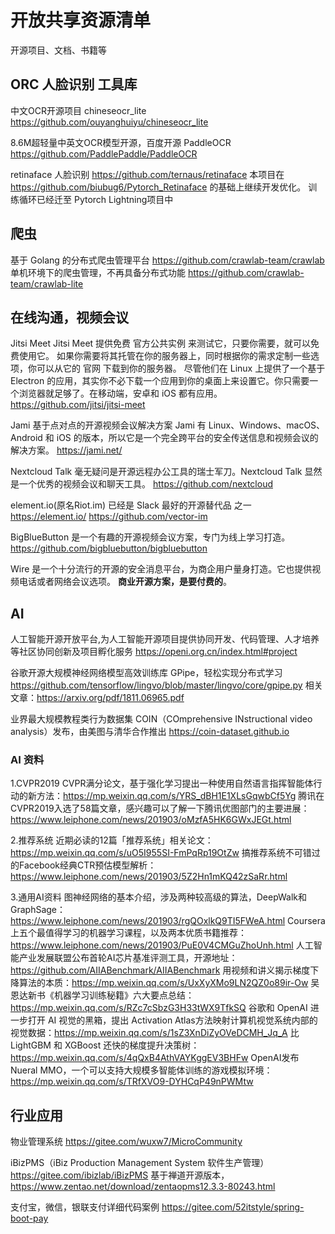 # 开放共享资源清单
开源项目、文档、书籍等


## ORC 人脸识别 工具库
中文OCR开源项目 chineseocr_lite
https://github.com/ouyanghuiyu/chineseocr_lite

8.6M超轻量中英文OCR模型开源，百度开源 PaddleOCR
https://github.com/PaddlePaddle/PaddleOCR

retinaface 人脸识别
https://github.com/ternaus/retinaface
本项目在 https://github.com/biubug6/Pytorch_Retinaface 的基础上继续开发优化。
训练循环已经迁至 Pytorch Lightning项目中



## 爬虫
基于 Golang 的分布式爬虫管理平台
https://github.com/crawlab-team/crawlab
单机环境下的爬虫管理，不再具备分布式功能
https://github.com/crawlab-team/crawlab-lite


## 在线沟通，视频会议
Jitsi Meet 
Jitsi Meet 提供免费 官方公共实例 来测试它，只要你需要，就可以免费使用它。
如果你需要将其托管在你的服务器上，同时根据你的需求定制一些选项，你可以从它的 官网 下载到你的服务器。
尽管他们在 Linux 上提供了一个基于 Electron 的应用，其实你不必下载一个应用到你的桌面上来设置它。你只需要一个浏览器就足够了。在移动端，安卓和 iOS 都有应用。
https://github.com/jitsi/jitsi-meet

Jami 
基于点对点的开源视频会议解决方案
Jami 有 Linux、Windows、macOS、Android 和 iOS 的版本，所以它是一个完全跨平台的安全传送信息和视频会议的解决方案。
https://jami.net/

Nextcloud Talk
毫无疑问是开源远程办公工具的瑞士军刀。Nextcloud Talk 显然是一个优秀的视频会议和聊天工具。
https://github.com/nextcloud


element.io(原名Riot.im) 已经是 Slack 最好的开源替代品 之一
https://element.io/
https://github.com/vector-im


BigBlueButton 是一个有趣的开源视频会议方案，专门为线上学习打造。
https://github.com/bigbluebutton/bigbluebutton


Wire 是一个十分流行的开源的安全消息平台，为商企用户量身打造。它也提供视频电话或者网络会议选项。
**商业开源方案，是要付费的**。



## AI
人工智能开源开放平台,为人工智能开源项目提供协同开发、代码管理、人才培养等社区协同创新及项目孵化服务
https://openi.org.cn/index.html#project

谷歌开源大规模神经网络模型高效训练库 GPipe，轻松实现分布式学习
https://github.com/tensorflow/lingvo/blob/master/lingvo/core/gpipe.py
相关文章：https://arxiv.org/pdf/1811.06965.pdf

业界最大规模教程类行为数据集 COIN（COmprehensive INstructional video analysis）发布，由美图与清华合作推出
https://coin-dataset.github.io

### AI 资料
1.CVPR2019 
CVPR满分论文，基于强化学习提出一种使用自然语言指挥智能体行动的新方法：https://mp.weixin.qq.com/s/YRS_dBH1E1XLsGqwbCf5Yg
腾讯在CVPR2019入选了58篇文章，感兴趣可以了解一下腾讯优图部门的主要进展：https://www.leiphone.com/news/201903/oMzfA5HK6GWxJEGt.html

2.推荐系统
近期必读的12篇「推荐系统」相关论文：https://mp.weixin.qq.com/s/uO5I955SI-FmPqRp19OtZw
搞推荐系统不可错过的Facebook经典CTR预估模型解析：https://www.leiphone.com/news/201903/5Z2Hn1mKQ42zSaRr.html

3.通用AI资料
图神经网络的基本介绍，涉及两种较高级的算法，DeepWalk和GraphSage：https://www.leiphone.com/news/201903/rgQOxlkQ9TI5FWeA.html
Coursera上五个最值得学习的机器学习课程，以及两本优质书籍推荐：https://www.leiphone.com/news/201903/PuE0V4CMGuZhoUnh.html
人工智能产业发展联盟公布首轮AI芯片基准评测工具，开源地址：https://github.com/AIIABenchmark/AIIABenchmark
用视频和讲义揭示梯度下降算法的本质：https://mp.weixin.qq.com/s/UxXyXMo9LN2QZ0o89ir-Ow
吴恩达新书《机器学习训练秘籍》六大要点总结：https://mp.weixin.qq.com/s/RZc7cSbzG3H33tWX9TfkSQ
谷歌和 OpenAI 进一步打开 AI 视觉的黑箱，提出 Activation Atlas方法映射计算机视觉系统内部的视觉数据：https://mp.weixin.qq.com/s/1sZ3XnDiZyOVeDCMH_Jq_A
比LightGBM 和 XGBoost 还快的梯度提升决策树：https://mp.weixin.qq.com/s/4qQxB4AthVAYKggEV3BHFw
OpenAI发布Nueral MMO，一个可以支持大规模多智能体训练的游戏模拟环境：https://mp.weixin.qq.com/s/TRfXVO9-DYHCqP49nPWMtw

## 行业应用
物业管理系统 
https://gitee.com/wuxw7/MicroCommunity

iBizPMS（iBiz Production Management System 软件生产管理）
https://gitee.com/ibizlab/iBizPMS
基于禅道开源版本，https://www.zentao.net/download/zentaopms12.3.3-80243.html

支付宝，微信，银联支付详细代码案例
https://gitee.com/52itstyle/spring-boot-pay

